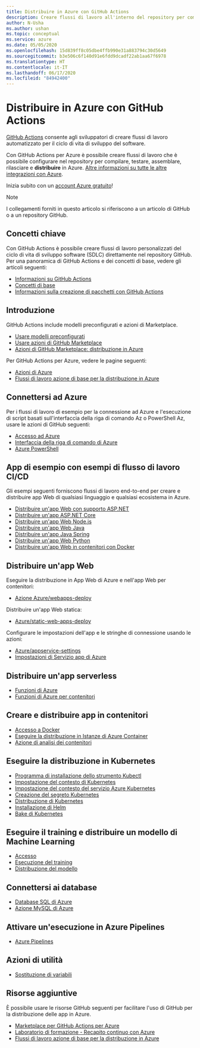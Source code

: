 ```yaml
---
title: Distribuire in Azure con GitHub Actions
description: Creare flussi di lavoro all'interno del repository per compilare, testare, creare un pacchetto, rilasciare e distribuire in Azure.
author: N-Usha
ms.author: ushan
ms.topic: conceptual
ms.service: azure
ms.date: 05/05/2020
ms.openlocfilehash: 15d839ff8c05dbe4ffb990e31a883794c30d5649
ms.sourcegitcommit: b3e506c6f140d91e6fdd9dcadf22ab1aa67f6978
ms.translationtype: HT
ms.contentlocale: it-IT
ms.lasthandoff: 06/17/2020
ms.locfileid: "84942400"
---
```

# <a name="deploy-to-azure-using-github-actions"></a>Distribuire in Azure con GitHub Actions

[GitHub Actions](https://help.github.com/articles/about-github-actions) consente agli sviluppatori di creare flussi di lavoro automatizzato per il ciclo di vita di sviluppo del software.  

Con GitHub Actions per Azure è possibile creare flussi di lavoro che è possibile configurare nel repository per compilare, testare, assemblare, rilasciare e **distribuire** in Azure. [Altre informazioni su tutte le altre integrazioni con Azure](https://aka.ms/GitHubonAzure).

Inizia subito con un [account Azure gratuito](https://azure.com/free/open-source)!

> [!NOTE]   
> I collegamenti forniti in questo articolo si riferiscono a un articolo di GitHub o a un repository GitHub. 

## <a name="key-concepts"></a>Concetti chiave

Con GitHub Actions è possibile creare flussi di lavoro personalizzati del ciclo di vita di sviluppo software (SDLC) direttamente nel repository GitHub. Per una panoramica di GitHub Actions e dei concetti di base, vedere gli articoli seguenti: 

- [Informazioni su GitHub Actions](https://help.github.com/actions/getting-started-with-github-actions/about-github-actions)
- [Concetti di base](https://help.github.com/actions/getting-started-with-github-actions/core-concepts-for-github-actions)
- [Informazioni sulla creazione di pacchetti con GitHub Actions](https://help.github.com/en/actions/publishing-packages-with-github-actions/about-packaging-with-github-actions)

## <a name="get-started"></a>Introduzione 

GitHub Actions include modelli preconfigurati e azioni di Marketplace. 

- [Usare modelli preconfigurati](https://help.github.com/actions/getting-started-with-github-actions/starting-with-preconfigured-workflow-templates)  
- [Usare azioni di GitHub Marketplace](https://help.github.com/en/actions/getting-started-with-github-actions/using-actions-from-github-marketplace)  
- [Azioni di GitHub Marketplace: distribuzione in Azure](https://github.com/marketplace?type=actions&query=Azure)  
  
Per GitHub Actions per Azure, vedere le pagine seguenti: 
   
- [Azioni di Azure](https://github.com/marketplace?query=Azure&type=actions)  
- [Flussi di lavoro azione di base per la distribuzione in Azure](https://github.com/Azure/actions-workflow-samples)


## <a name="connect-to-azure"></a>Connettersi ad Azure

Per i flussi di lavoro di esempio per la connessione ad Azure e l'esecuzione di script basati sull'interfaccia della riga di comando Az o PowerShell Az, usare le azioni di GitHub seguenti:  

- [Accesso ad Azure](https://github.com/Azure/login)  
- [Interfaccia della riga di comando di Azure](https://github.com/Azure/CLI)
- [Azure PowerShell](https://github.com/Azure/powershell)


## <a name="sample-apps-with-cicd-workflow-samples"></a>App di esempio con esempi di flusso di lavoro CI/CD 

Gli esempi seguenti forniscono flussi di lavoro end-to-end per creare e distribuire app Web di qualsiasi linguaggio e qualsiasi ecosistema in Azure. 

- [Distribuire un'app Web con supporto ASP.NET](https://github.com/Azure-Samples/dotnet-sample)  
- [Distribuire un'app ASP.NET Core](https://github.com/Azure-Samples/dotnet_core_sample)  
- [Distribuire un'app Web Node.js](https://github.com/Azure-Samples/node_express_app)  
- [Distribuire un'app Web Java](https://github.com/Azure-Samples/java-spring-petclinic)  
- [Distribuire un'app Java Spring](https://github.com/Azure-Samples/Java-application-petstore-ee7)  
- [Distribuire un'app Web Python](https://github.com/Azure-Samples/pythonSample_thecatsaidno)  
- [Distribuire un'app Web in contenitori con Docker](https://github.com/Azure-Samples/Node_express_container)


## <a name="deploy-a-web-app"></a>Distribuire un'app Web

Eseguire la distribuzione in App Web di Azure e nell'app Web per contenitori:

- [Azione Azure/webapps-deploy](https://github.com/Azure/webapps-deploy)

Distribuire un'app Web statica:
- [Azure/static-web-apps-deploy](https://docs.microsoft.com/azure/static-web-apps/getting-started?tabs=angular)


Configurare le impostazioni dell'app e le stringhe di connessione usando le azioni:

- [Azure/appservice-settings](https://github.com/Azure/appservice-settings) 
- [Impostazioni di Servizio app di Azure](https://github.com/Azure/appservice-settings)  

## <a name="deploy-a-serverless-app"></a>Distribuire un'app serverless

- [Funzioni di Azure](https://github.com/Azure/functions-action)  
- [Funzioni di Azure per contenitori](https://github.com/Azure/webapps-container-deploy)  
 
## <a name="build-and-deploy-containerized-apps"></a>Creare e distribuire app in contenitori

- [Accesso a Docker](https://github.com/Azure/docker-login)  
- [Eseguire la distribuzione in Istanze di Azure Container](https://github.com/Azure/aci-deploy)
- [Azione di analisi dei contenitori](https://github.com/Azure/container-scan)

## <a name="deploy-to-kubernetes"></a>Eseguire la distribuzione in Kubernetes

- [Programma di installazione dello strumento Kubectl](https://github.com/Azure/setup-kubectl)  
- [Impostazione del contesto di Kubernetes](https://github.com/Azure/k8s-set-context)  
- [Impostazione del contesto del servizio Azure Kubernetes](https://github.com/Azure/aks-set-context)  
- [Creazione del segreto Kubernetes](https://github.com/Azure/k8s-create-secret)  
- [Distribuzione di Kubernetes](https://github.com/Azure/k8s-deploy)  
- [Installazione di Helm](https://github.com/Azure/setup-helm)  
- [Bake di Kubernetes](https://github.com/Azure/k8s-bake)  

## <a name="train-and-deploy-a-machine-learning-model"></a>Eseguire il training e distribuire un modello di Machine Learning 

- [Accesso](https://github.com/Azure/aml-workspace) 
- [Esecuzione del training](https://github.com/Azure/aml-run)
- [Distribuzione del modello](https://github.com/Azure/aml-deploy)

## <a name="deploy-to-databases"></a>Connettersi ai database

- [Database SQL di Azure](https://github.com/Azure/sql-action)  
- [Azione MySQL di Azure](https://github.com/Azure/mysql-action)  

## <a name="trigger-a-run-in-azure-pipelines"></a>Attivare un'esecuzione in Azure Pipelines

- [Azure Pipelines](https://github.com/Azure/pipelines)  
 
## <a name="utility-actions"></a>Azioni di utilità

- [Sostituzione di variabili](https://github.com/Microsoft/variable-substitution) 


## <a name="additional-resources"></a>Risorse aggiuntive

È possibile usare le risorse GitHub seguenti per facilitare l'uso di GitHub per la distribuzione delle app in Azure.  

- [Marketplace per GitHub Actions per Azure](https://github.com/marketplace?query=Azure&type=actions)
- [Laboratorio di formazione - Recapito continuo con Azure](https://lab.github.com/githubtraining/github-actions:-continuous-delivery-with-azure)
- [Flussi di lavoro azione di base per la distribuzione in Azure](https://github.com/Azure/actions-workflow-samples)

